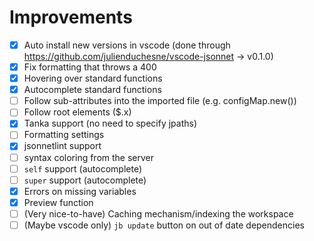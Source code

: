 # Improvements

- [x] Auto install new versions in vscode (done through <https://github.com/julienduchesne/vscode-jsonnet> -> v0.1.0)
- [x] Fix formatting that throws a 400
- [x] Hovering over standard functions
- [x] Autocomplete standard functions
- [ ] Follow sub-attributes into the imported file (e.g. configMap.new())
- [ ] Follow root elements ($.x)
- [x] Tanka support (no need to specify jpaths)
- [ ] Formatting settings
- [x] jsonnetlint support
- [ ] syntax coloring from the server
- [ ] `self` support (autocomplete)
- [ ] `super` support (autocomplete)
- [x] Errors on missing variables
- [x] Preview function
- [ ] (Very nice-to-have) Caching mechanism/indexing the workspace
- [ ] (Maybe vscode only) `jb update` button on out of date dependencies
